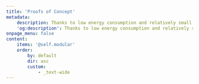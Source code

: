 ```yaml
---
title: 'Proofs of Concept'
metadata:
    description: Thanks to low energy consumption and relatively small memory requirements, Obyte is well suited for IoT applications.
    'og:description': Thanks to low energy consumption and relatively small memory requirements, Obyte is well suited for IoT applications.
onpage_menu: false
content:
    items: '@self.modular'
    order:
        by: default
        dir: asc
        custom:
            - _text-wide
---
```

